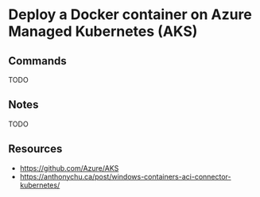 # Deploy a Docker container on Azure Managed Kubernetes (AKS)

## Commands

TODO

## Notes

TODO

## Resources

- https://github.com/Azure/AKS
- https://anthonychu.ca/post/windows-containers-aci-connector-kubernetes/